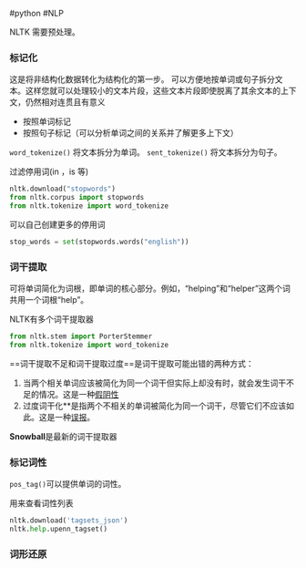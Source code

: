 #python #NLP 




NLTK 需要预处理。

### 标记化
这是将非结构化数据转化为结构化的第一步。
可以方便地按单词或句子拆分文本。这样您就可以处理较小的文本片段，这些文本片段即使脱离了其余文本的上下文，仍然相对连贯且有意义

- 按照单词标记
- 按照句子标记（可以分析单词之间的关系并了解更多上下文）

`word_tokenize()` 将文本拆分为单词。
`sent_tokenize()` 将文本拆分为句子。


过滤停用词(in ，is 等)

```python
nltk.download("stopwords")
from nltk.corpus import stopwords
from nltk.tokenize import word_tokenize
```


可以自己创建更多的停用词 
```python
stop_words = set(stopwords.words("english"))
```


### 词干提取
可将单词简化为词根，即单词的核心部分。例如，“helping”和“helper”这两个词共用一个词根“help”。

NLTK有多个词干提取器
```python
from nltk.stem import PorterStemmer
from nltk.tokenize import word_tokenize
```

==词干提取不足和词干提取过度==是词干提取可能出错的两种方式：

1. 当两个相关单词应该被简化为同一个词干但实际上却没有时，就会发生词干不足的情况。这是一种[假阴性](https://en.wikipedia.org/wiki/False_positives_and_false_negatives#False_negative_error)
2. 过度词干化**是指两个不相关的单词被简化为同一个词干，尽管它们不应该如此。这是一种[误报](https://en.wikipedia.org/wiki/False_positives_and_false_negatives#False_negative_error)。

**Snowball**是最新的词干提取器



### 标记词性

`pos_tag()`可以提供单词的词性。

用来查看词性列表
```python
nltk.download('tagsets_json')  
nltk.help.upenn_tagset()
```



### 词形还原


















